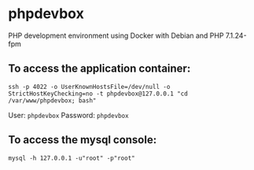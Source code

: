 # phpdevbox
PHP development environment using Docker with Debian and PHP 7.1.24-fpm

## To access the application container:
```
ssh -p 4022 -o UserKnownHostsFile=/dev/null -o StrictHostKeyChecking=no -t phpdevbox@127.0.0.1 "cd /var/www/phpdevbox; bash"
```
User: `phpdevbox`
Password: `phpdevbox`


## To access the mysql console:
```
mysql -h 127.0.0.1 -u"root" -p"root"
```

